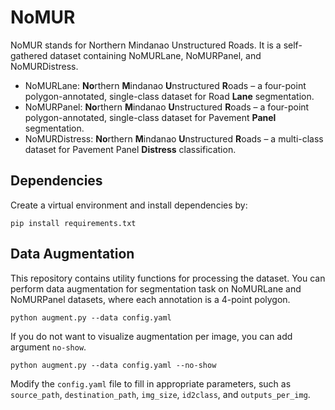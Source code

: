 # NoMUR

NoMUR stands for Northern Mindanao Unstructured Roads. It is a self-gathered dataset containing NoMURLane, NoMURPanel, and NoMURDistress.

- NoMURLane: **No**rthern **M**indanao **U**nstructured **R**oads – a four-point polygon-annotated, single-class dataset for Road **Lane** segmentation.
- NoMURPanel: **No**rthern **M**indanao **U**nstructured **R**oads – a four-point polygon-annotated, single-class dataset for Pavement **Panel** segmentation.
- NoMURDistress: **No**rthern **M**indanao **U**nstructured **R**oads – a multi-class dataset for Pavement Panel **Distress** classification.


## Dependencies

Create a virtual environment and install dependencies by:
```
pip install requirements.txt
```



## Data Augmentation
This repository contains utility functions for processing the dataset. You can perform data augmentation for segmentation task on NoMURLane and NoMURPanel datasets, where each annotation is a 4-point polygon.

```
python augment.py --data config.yaml 
```

If you do not want to visualize augmentation per image, you can add argument `no-show`.

```
python augment.py --data config.yaml --no-show
```

Modify the `config.yaml` file to fill in appropriate parameters, such as `source_path`, `destination_path`, `img_size`, `id2class`, and `outputs_per_img`.